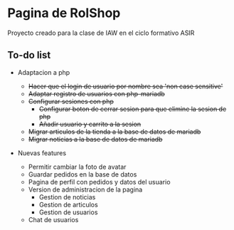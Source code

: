 # Pagina de RolShop

Proyecto creado para la clase de IAW en el ciclo formativo ASIR

## To-do list
+ Adaptacion a php
    - ~~Hacer que el login de usuario por nombre sea 'non case sensitive'~~
    - ~~Adaptar registro de usuarios con php-mariadb~~
    - ~~Configurar sesiones con php~~
        - ~~Configurar boton de cerrar sesion para que elimine la sesion de php~~
        - ~~Añadir usuario y carrito a la sesion~~
    - ~~Migrar articulos de la tienda a la base de datos de mariadb~~
    - ~~Migrar noticias a la base de datos de mariadb~~

+ Nuevas features
    - Permitir cambiar la foto de avatar
    - Guardar pedidos en la base de datos
    - Pagina de perfil con pedidos y datos del usuario
    - Version de administracion de la pagina
        - Gestion de noticias
        - Gestion de articulos
        - Gestion de usuarios
    - Chat de usuarios

